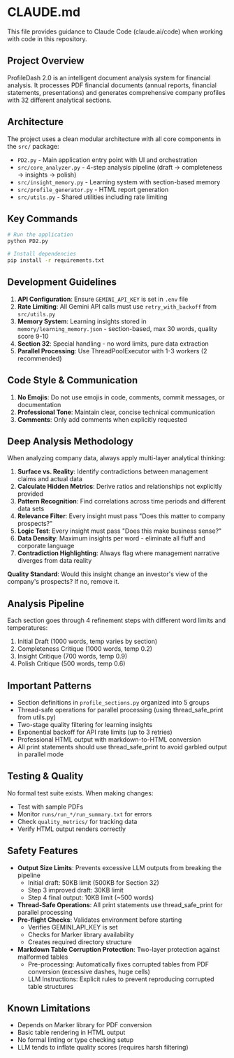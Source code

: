 # CLAUDE.md

This file provides guidance to Claude Code (claude.ai/code) when working with code in this repository.

## Project Overview
ProfileDash 2.0 is an intelligent document analysis system for financial analysis. It processes PDF financial documents (annual reports, financial statements, presentations) and generates comprehensive company profiles with 32 different analytical sections.

## Architecture
The project uses a clean modular architecture with all core components in the `src/` package:
- `PD2.py` - Main application entry point with UI and orchestration
- `src/core_analyzer.py` - 4-step analysis pipeline (draft → completeness → insights → polish)
- `src/insight_memory.py` - Learning system with section-based memory
- `src/profile_generator.py` - HTML report generation
- `src/utils.py` - Shared utilities including rate limiting

## Key Commands
```bash
# Run the application
python PD2.py

# Install dependencies
pip install -r requirements.txt
```

## Development Guidelines
1. **API Configuration**: Ensure `GEMINI_API_KEY` is set in `.env` file
2. **Rate Limiting**: All Gemini API calls must use `retry_with_backoff` from `src/utils.py`
3. **Memory System**: Learning insights stored in `memory/learning_memory.json` - section-based, max 30 words, quality score 9-10
4. **Section 32**: Special handling - no word limits, pure data extraction
5. **Parallel Processing**: Use ThreadPoolExecutor with 1-3 workers (2 recommended)

## Code Style & Communication
1. **No Emojis**: Do not use emojis in code, comments, commit messages, or documentation
2. **Professional Tone**: Maintain clear, concise technical communication
3. **Comments**: Only add comments when explicitly requested

## Deep Analysis Methodology
When analyzing company data, always apply multi-layer analytical thinking:

1. **Surface vs. Reality**: Identify contradictions between management claims and actual data
2. **Calculate Hidden Metrics**: Derive ratios and relationships not explicitly provided
3. **Pattern Recognition**: Find correlations across time periods and different data sets
4. **Relevance Filter**: Every insight must pass "Does this matter to company prospects?"
5. **Logic Test**: Every insight must pass "Does this make business sense?"
6. **Data Density**: Maximum insights per word - eliminate all fluff and corporate language
7. **Contradiction Highlighting**: Always flag where management narrative diverges from data reality

**Quality Standard**: Would this insight change an investor's view of the company's prospects? If no, remove it.

## Analysis Pipeline
Each section goes through 4 refinement steps with different word limits and temperatures:
1. Initial Draft (1000 words, temp varies by section)
2. Completeness Critique (1000 words, temp 0.2)
3. Insight Critique (700 words, temp 0.9)
4. Polish Critique (500 words, temp 0.6)

## Important Patterns
- Section definitions in `profile_sections.py` organized into 5 groups
- Thread-safe operations for parallel processing (using thread_safe_print from utils.py)
- Two-stage quality filtering for learning insights
- Exponential backoff for API rate limits (up to 3 retries)
- Professional HTML output with markdown-to-HTML conversion
- All print statements should use thread_safe_print to avoid garbled output in parallel mode

## Testing & Quality
No formal test suite exists. When making changes:
- Test with sample PDFs
- Monitor `runs/run_*/run_summary.txt` for errors
- Check `quality_metrics/` for tracking data
- Verify HTML output renders correctly

## Safety Features
- **Output Size Limits**: Prevents excessive LLM outputs from breaking the pipeline
  - Initial draft: 50KB limit (500KB for Section 32)
  - Step 3 improved draft: 30KB limit
  - Step 4 final output: 10KB limit (~500 words)
- **Thread-Safe Operations**: All print statements use thread_safe_print for parallel processing
- **Pre-flight Checks**: Validates environment before starting
  - Verifies GEMINI_API_KEY is set
  - Checks for Marker library availability
  - Creates required directory structure
- **Markdown Table Corruption Protection**: Two-layer protection against malformed tables
  - Pre-processing: Automatically fixes corrupted tables from PDF conversion (excessive dashes, huge cells)
  - LLM Instructions: Explicit rules to prevent reproducing corrupted table structures

## Known Limitations
- Depends on Marker library for PDF conversion
- Basic table rendering in HTML output
- No formal linting or type checking setup
- LLM tends to inflate quality scores (requires harsh filtering)